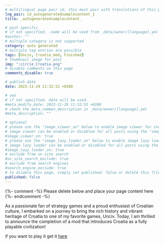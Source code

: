 ```yaml
---
# multilingual page pair id, this must pair with translations of this page. (This name must be unique)
lng_pair: id_autogeneratedsamplecontent_1
title: _autogeneratedsamplecontent_

# post specific
# if not specified, .name will be used from _data/owner/[language].yml
#author: ""
# multiple category is not supported
category: auto generated
# multiple tag entries are possible
tags: [Unciv, Croatia_mod, Finished]
# thumbnail image for post
img: ":circle_Croatia.png"
# disable comments on this page
comments_disable: true

# publish date
date: 2023-11-29 11:32:53 +0200

# seo
# if not specified, date will be used.
#meta_modify_date: 2023-11-29 11:32:53 +0200
# check the meta_common_description in _data/owner/[language].yml
#meta_description: ""

# optional
# please use the "image_viewer_on" below to enable image viewer for individual pages or posts (_posts/ or [language]/_posts folders).
# image viewer can be enabled or disabled for all posts using the "image_viewer_posts: true" setting in _data/conf/main.yml.
#image_viewer_on: true
# please use the "image_lazy_loader_on" below to enable image lazy loader for individual pages or posts (_posts/ or [language]/_posts folders).
# image lazy loader can be enabled or disabled for all posts using the "image_lazy_loader_posts: true" setting in _data/conf/main.yml.
#image_lazy_loader_on: true
# exclude from on site search
#on_site_search_exclude: true
# exclude from search engines
#search_engine_exclude: true
# to disable this page, simply set published: false or delete this file
published: false
---
```


{%- comment -%} Please delete below and place your page content here {%- endcomment -%}

As a passionate fan of strategy games and a proud enthusiast of Croatian culture, I embarked on a journey to bring the rich history and vibrant heritage of Croatia to one of my favorite games, Unciv. Today, I am thrilled to announce the completion of a mod that introduces Croatia as a fully playable civilization!

if you want to play it get it [here](https://github.com/LukatoniCode/croatia-civ)

